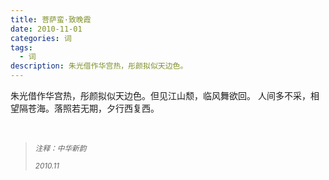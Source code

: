 ```yaml
---
title: 菩萨蛮·致晚霞
date: 2010-11-01
categories: 词
tags:
  - 词
description: 朱光借作华宫热，彤颜拟似天边色。
---
```


朱光借作华宫热，彤颜拟似天边色。但见江山颓，临风舞欲回。
人间多不采，相望隔苍海。落照若无期，夕行西复西。

<br/>
<blockquote>
<p><small><i>注释：中华新韵</i></small></p>
<p><small><i>2010.11</i></small></p>
</blockquote>